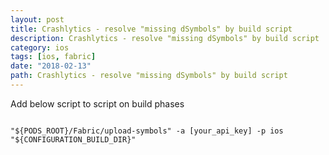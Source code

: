 ```yaml
---
layout: post
title: Crashlytics - resolve "missing dSymbols" by build script
description: Crashlytics - resolve "missing dSymbols" by build script
category: ios
tags: [ios, fabric]
date: "2018-02-13"
path: Crashlytics - resolve "missing dSymbols" by build script
---
```


Add below script to script on build phases

```

"${PODS_ROOT}/Fabric/upload-symbols" -a [your_api_key] -p ios  "${CONFIGURATION_BUILD_DIR}"

```
